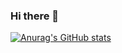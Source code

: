 ### Hi there 👋

[![Anurag's GitHub stats](https://github-readme-stats.vercel.app/api?username=hoach-linux)](https://github.com/anuraghazra/github-readme-stats)

<!--
**hoach-linux/hoach-linux** is a ✨ _special_ ✨ repository because its `README.md` (this file) appears on your GitHub profile.

Here are some ideas to get you started:

- 🔭 I’m currently working on ...
- 🌱 I’m currently learning ...
- 👯 I’m looking to collaborate on ...
- 🤔 I’m looking for help with ...
- 💬 Ask me about ...
- 📫 How to reach me: ...
- 😄 Pronouns: ...
- ⚡ Fun fact: ...
-->
